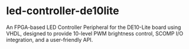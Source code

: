 # led-controller-de10lite
An FPGA-based LED Controller Peripheral for the DE10-Lite board using VHDL, designed to provide 10-level PWM brightness control, SCOMP I/O integration, and a user-friendly API.

